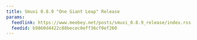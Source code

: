 ```yaml
---
title: Smuxi 0.8.9 "One Giant Leap" Release
params:
  feedlink: https://www.meebey.net/posts/smuxi_0.8.9_release/index.rss
  feedid: b9860d4422c88becec0eff36cf0ef260
---
```

